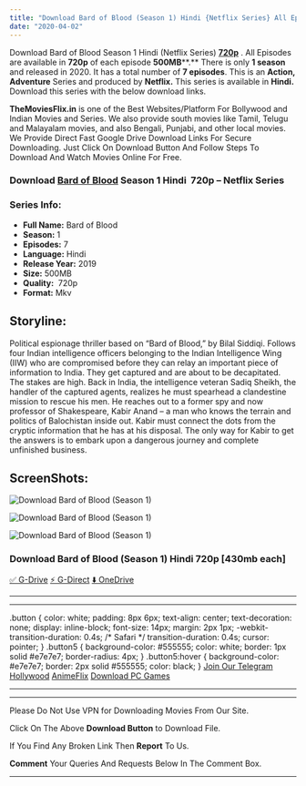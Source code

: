 ```yaml
---
title: "Download Bard of Blood (Season 1) Hindi {Netflix Series} All Episodes WeB-DL || 720p [430MB]"
date: "2020-04-02"
---
```


Download Bard of Blood Season 1 Hindi (Netflix Series) [**720p**](https://1moviesflix.com/720p-movies/) . All Episodes are available in **720p** of each episode **500MB****.** There is only **1 season** and released in 2020. It has a total number of **7 episodes**. This is an **Action, Adventure** Series and produced by **Netflix.** This series is available in **Hindi.** Download this series with the below download links.

**TheMoviesFlix.in** is one of the Best Websites/Platform For Bollywood and Indian Movies and Series. We also provide south movies like Tamil, Telugu and Malayalam movies, and also Bengali, Punjabi, and other local movies. We Provide Direct Fast Google Drive Download Links For Secure Downloading. Just Click On Download Button And Follow Steps To Download And Watch Movies Online For Free.

### Download [Bard of Blood](https://www.imdb.com/title/tt8069036/?ref_=nv_sr_srsg_0) Season 1 Hindi  720p – Netflix Series

### Series Info:

- **Full Name:** Bard of Blood
- **Season:** 1
- **Episodes:** 7
- **Language:** Hindi
- **Release Year:** 2019
- **Size:** 500MB
- **Quality:**  720p
- **Format:** Mkv

## Storyline:

Political espionage thriller based on “Bard of Blood,” by Bilal Siddiqi. Follows four Indian intelligence officers belonging to the Indian Intelligence Wing (IIW) who are compromised before they can relay an important piece of information to India. They get captured and are about to be decapitated. The stakes are high. Back in India, the intelligence veteran Sadiq Sheikh, the handler of the captured agents, realizes he must spearhead a clandestine mission to rescue his men. He reaches out to a former spy and now professor of Shakespeare, Kabir Anand – a man who knows the terrain and politics of Balochistan inside out. Kabir must connect the dots from the cryptic information that he has at his disposal. The only way for Kabir to get the answers is to embark upon a dangerous journey and complete unfinished business.

## ScreenShots:

![Download Bard of Blood (Season 1)](https://i.imgur.com/WqliUDa.png)

![Download Bard of Blood (Season 1)](https://i.imgur.com/UwDs2qc.png)

![Download Bard of Blood (Season 1)](https://i.imgur.com/OexmdYw.png)

### Download Bard of Blood (Season 1) Hindi 720p \[430mb each\]

[✅ G-Drive](https://1moviesflix.com?a270777880=ZEFDRDBuSTFvcmxWbGVYTmU5bFpSUkdpSFZkVjFpT2pCZW9qNE43R0YwUUNGd0V4RTMzNmZjS1MzcVc1RnRCbHZsNXllQitHVlhHWGdEcnl5S3ZFYkJCdEhGSzViYkdQUnhNb1EvajVUYjA9) [⚡ G-Direct](https://1moviesflix.com?a270777880=ZEFDRDBuSTFvcmxWbGVYTmU5bFpSUkdpSFZkVjFpT2pCZW9qNE43R0YwUUNGd0V4RTMzNmZjS1MzcVc1RnRCbHRZeFFGTUo0cS9Ed1hoUDBqMDJ1VkpmQ0tkMVJnUmRIUHZQTXVRNlhTTVU9) [⬇️ OneDrive](https://1moviesflix.com?a270777880=ZEFDRDBuSTFvcmxWbGVYTmU5bFpSUkdpSFZkVjFpT2pCZW9qNE43R0YwUUNGd0V4RTMzNmZjS1MzcVc1RnRCbDlJYU5HemZoTWl0UlcrSzRxUURmZWlKb0hmRzR1MWE5aDJCdlJFVXJjOU09)

* * *

* * *

.button { color: white; padding: 8px 6px; text-align: center; text-decoration: none; display: inline-block; font-size: 14px; margin: 2px 1px; -webkit-transition-duration: 0.4s; /\* Safari \*/ transition-duration: 0.4s; cursor: pointer; } .button5 { background-color: #555555; color: white; border: 1px solid #e7e7e7; border-radius: 4px; } .button5:hover { background-color: #e7e7e7; border: 2px solid #555555; color: black; } [Join Our Telegram](http://gdrivepro.xyz/join.php) [Hollywood](https://moviesverse.com/) [AnimeFlix](https://animeflix.in/) [Download PC Games](https://gamesflix.net/)  

* * *

* * *

  

Please Do Not Use VPN for Downloading Movies From Our Site.

Click On The Above **Download Button** to Download File.

If You Find Any Broken Link Then **Report** To Us.

**Comment** Your Queries And Requests Below In The Comment Box.

* * *
